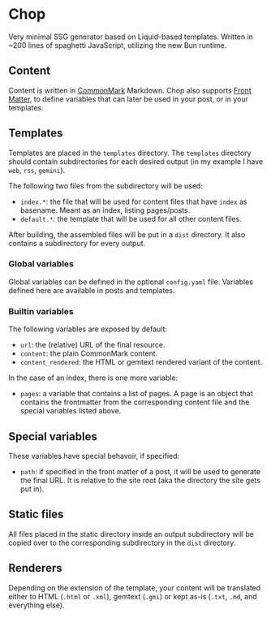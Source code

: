 # Chop

Very minimal SSG generator based on Liquid-based templates. Written in ~200 lines of spaghetti JavaScript, utilizing the new Bun runtime.

## Content

Content is written in [CommonMark](https://commonmark.org/) Markdown. Chop also supports [Front Matter](https://jekyllrb.com/docs/front-matter/), to define variables that can later be used in your post, or in your templates.

## Templates

Templates are placed in the `templates` directory. The `templates` directory should contain subdirectories for each desired output (in my example I have `web`, `rss`, `gemini`).

The following two files from the subdirectory will be used:

- `index.*`: the file that will be used for content files that have `index` as basename. Meant as an index, listing pages/posts.
- `default.*`: the template that will be used for all other content files.

After building, the assembled files will be put in a `dist` directory. It also contains a subdirectory for every output.

### Global variables

Global variables can be defined in the optional `config.yaml` file. Variables defined here are available in posts and templates.

### Builtin variables

The following variables are exposed by default:

- `url`: the (relative) URL of the final resource.
- `content`: the plain CommonMark content.
- `content_rendered`: the HTML or gemtext rendered variant of the content.

In the case of an index, there is one more variable:

- `pages`: a variable that contains a list of pages. A page is an object that contains the frontmatter from the corresponding content file and the special variables listed above.

## Special variables

These variables have special behavoir, if specified:

- `path`: if specified in the front matter of a post, it will be used to generate the final URL. It is relative to the site root (aka the directory the site gets put in).

## Static files

All files placed in the static directory inside an output subdirectory will be copied over to the corresponding subdirectory in the `dist` directory.

## Renderers

Depending on the extension of the template, your content will be translated either to HTML (`.html` or `.xml`), gemtext (`.gmi`) or kept as-is (`.txt`, `.md`, and everything else).
